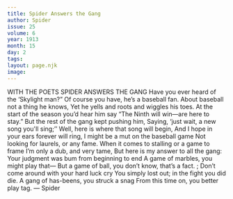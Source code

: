 ```yaml
---
title: Spider Answers the Gang
author: Spider
issue: 25
volume: 6
year: 1913
month: 15
day: 2
tags:
layout: page.njk
image:
---
```

WITH THE POETS    SPIDER ANSWERS THE GANG    Have you ever heard of the ‘Skylight man?” Of course you have, he’s a baseball fan. About baseball not a thing he knows, Yet he yells and roots and wiggles his toes. At the start of the season you’d hear him say “The Ninth will win—are here to stay.” But the rest of the gang kept pushing him, Saying, ‘just wait, a new song you'll sing;’’ Well, here is where that song will begin, And I hope in your ears forever will ring, I might be a mut on the baseball game Not looking for laurels, or any fame. When it comes to stalling or a game to frame I’m only a dub, and very tame, But here is my answer to all the gang: Your judgment was bum from beginning to end A game of marbles, you might play that— But a game of ball, you don’t know, that’s a fact. ; Don’t come around with your hard luck cry You simply lost out; in the fight you did die. A gang of has-beens, you struck a snag From this time on, you better play tag. — Spider 




